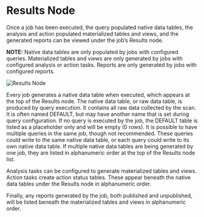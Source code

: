 # Results Node

Once a job has been executed, the query populated native data tables, the analysis and action
populated materialized tables and views, and the generated reports can be viewed under the job’s
Results node.

**NOTE:** Native data tables are only populated by jobs with configured queries. Materialized tables
and views are only generated by jobs with configured analysis or action tasks. Reports are only
generated by jobs with configured reports.

![Results Node](/img/product_docs/accessanalyzer/admin/jobs/job/resultsnode.webp)

Every job generates a native data table when executed, which appears at the top of the Results node.
The native data table, or raw data table, is produced by query execution. It contains all raw data
collected by the scan. It is often named DEFAULT, but may have another name that is set during query
configuration. If no query is executed by the job, the DEFAULT table is listed as a placeholder only
and will be empty (0 rows). It is possible to have multiple queries in the same job, though not
recommended. These queries could write to the same native data table, or each query could write to
its own native data table. If multiple native data tables are being generated by one job, they are
listed in alphanumeric order at the top of the Results node list.

Analysis tasks can be configured to generate materialized tables and views. Action tasks create
action status tables. These appear beneath the native data tables under the Results node in
alphanumeric order.

Finally, any reports generated by the job, both published and unpublished, will be listed beneath
the materialized tables and views in alphanumeric order.
